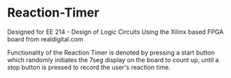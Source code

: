 # Reaction-Timer
Designed for EE 214 - Design of Logic Circuits
Using the Xilinx based FPGA board from realdigital.com

Functionality of the Reaction Timer is denoted by pressing a start button which randomly initiates the 7seg display on the board to count up, until a stop button is pressed to record the user's reaction time.
